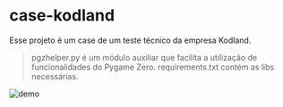 # case-kodland
Esse projeto é um case de um teste técnico da empresa Kodland.

>pgzhelper.py é um módulo auxiliar que facilita a utilização de funcionalidades do Pygame Zero.
>requirements.txt contém as libs necessárias.

![demo](https://imgur.com/fXXxCDr.gif)
